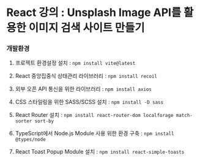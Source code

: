 # React 강의 : Unsplash Image API를 활용한 이미지 검색 사이트 만들기

### 개발환경

1. 프로젝트 환경설정 설치 : `npm install vite@latest` <br/>

2. React 중앙집중식 상태관리 라이브러리 : `npm install recoil` <br/>

3. 외부 오픈 API 통신을 위한 라이브러리 : `npm install axios` <br/>

4. CSS 스타일링을 위한 SASS/SCSS 설치 : `npm install -D sass` <br/>

5. React Router 설치 : `npm install react-router-dom localforage match-sorter sort-by` <br/>

6. TypeScript에서 Node.js Module 사용 위한 환경 구축 : `npm install @types/node` <br/>

7. React Toast Popup Module 설치 : `npm install react-simple-toasts` <br/>
